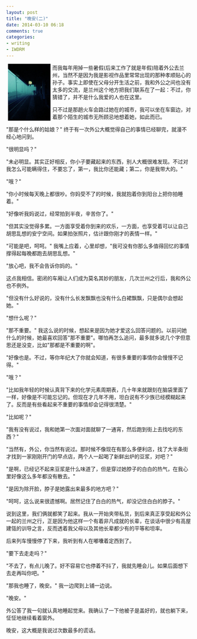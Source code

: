 ```yaml
---
layout: post
title: "晚安(二)"
date: 2014-03-10 06:18
comments: true
categories: 
- writing
- IWDRM
---
```


<img alt="block" src="/downloads/images/2014_03/good_night.jpg" align="left" style="margin:0px 5px;width:23%"/>  而我每年用掉一些暑假(后来工作了就是年假)陪着外公去兰州，当然不是因为我是影视作品里常常出现的那种孝顺贴心的孙子。事实上即使在父母分开生活之前，我和外公之间也没有太多的交流，是兰州这个地方把我们联系在了一起：不过，你猜错了，并不是什么我爱的人也在这里。

只不过是那趟火车会路过她在的城市，我可以坐在车窗边，对着那个陌生的城市无所顾忌地想着她，如此而已。

"那是个什么样的姑娘？" 终于有一次外公大概觉得自己的事情已经聊完，就漫不经心地问到。

"很明显吗？"

"未必明显。其实正好相反，你小子要藏起来的东西，别人大概很难发现。不过对我怎么可能瞒得住，不要忘了，第一，我比你还能藏；第二，你是我带大的。"

"哦？"

"你小时候每天晚上都很吵。你妈受不了的时候，我就抱着你到阳台上把你拍睡着。"

"好像听我妈说过，经常拍到半夜，辛苦你了。"

"但其实没觉得多累。一方面享受着你到来的欢乐，一方面，也享受着可以让自己胡思乱想的安宁空间。如果拍张照片，估计跟你刚才的表情一样。"

"可能是吧，呵呵。" 我嘴上应着，心里却想，"我可没有你那么多值得回忆的事情撑得起每晚都跑去胡思乱想。"

"放心吧，我不会告诉你妈的。"

这点我相信。密闭的车厢让人们成为莫名其妙的朋友，几次兰州之行后，我和外公也不例外。


"但没有什么好说的，没有什么长发飘飘也没有什么白裙飘飘，只是偶尔会想起她。"

"想什么呢？"

"那不重要。" 我这么说的时候，想起来是因为她才爱这么回答问题的。以前问她什么的时候，她最喜欢回答"那不重要"。哪怕再怎么追问，最多就多说几个字但意思还是没变，比如"那都是不重要的啊"。

"好像也是。不过，等你年纪大了你就会知道，有很多重要的事情你会慢慢不记得。"

"哦？"

"比如我年轻的时候认真背下来的化学元素周期表，几十年来就跟刻在脑袋里面了一样，好像是不可能忘记的。但现在才几年不用，坦白说有不少族已经模糊起来了。反而是有些看起来不重要的事情却会记得很清楚。"

"比如呢？"

"我有没有说过，我和她第一次面对面就聊了一通宵，然后跑到街上去找吃的东西？"

"当然有，外公，你当然有说过。那时候不像现在有那么多便利店，找了大半条街才找到一家刚刚开门的早点店，两个人一起喝了新鲜出炉的豆浆，对吧？"

"是啊，已经记不起来豆浆是什么味道了，但是穿过她脖子的白白的热气，在我心里好像这么多年都没有散去。"

"是因为除开脸，脖子是她露出来最多的地方吧？"

"呵呵，这么说来很遗憾啊。居然记住了白白的热气，却没记住白白的脖子。"

说到这里，我们俩就都笑了起来。我从一开始夹带私货，到后来真正享受起和外公一起的兰州之行，正是因为他这样一个有着非凡成就的长辈，在谈话中很少有高屋建瓴的训导之言，反而透着我父母以及其他长辈都少有的平等和坦率。

后来列车慢慢停了下来，我听到有人在嘟囔着定西到了。

"要下去走走吗？"

"不去了，有点儿晚了。好不容易它也停着不抖了，我就先睡会儿。如果后面想下去走再叫你吧。"

"那我也睡了，晚安。" 我一边爬到上铺一边说。

"晚安。" 

外公答了我一句就认真地睡起觉来。我确认了一下他被子是盖好的，就也躺下来，怔怔地继续看着窗外。

晚安，这大概是我说过次数最多的谎话。



